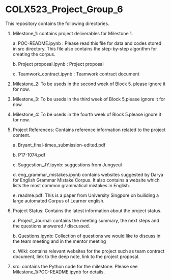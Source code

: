 # COLX523_Project_Group_6

This repository contains the following directories.

1) Milestone_1: contains project deliverables for Milestone 1.  

   a. POC-README.ipynb : Please read this file for data and codes stored in src directory. This file also contains the step-by-step algorithm for creating the corpus. 
   
   b. Project proposal.ipynb : Project proposal
   
   c. Teamwork_contract.ipynb : Teamwork contract document

2) Milestone_2: To be useds in the second week of Block 5. please ignore it for now.

3) Milestone_3: To be useds in the third week of Block 5.please ignore it for now.

4) Milestone_4: To be useds in the fourth week of Block 5.please ignore it for now.

5) Project References: Contains reference information related to the project content.

    a. Bryant_final-times_submission-edited.pdf 
    
    b. P17-1074.pdf
    
    c. Suggestion_JY.ipynb: suggestions from Jungyeul
    
    d. eng_grammar_mistakes.ipynb contains websites suggested by Darya for English Grammar Mistake Corpus. It also contains a website which lists the most common grammatical mistakes in English.
    
    e. readme.pdf: This is a paper from University Singpore on builiding a large automated Corpus of Learner english.
    
6) Project Status: Contains the latest information about the project status.

    a. Project_Journal: contains the meeting summary, the next steps and the questions answered / discussed.

    b. Questions.ipynb: Collection of questions we would like to discuss in the team meeting and in the mentor meeting
    
    c. Wiki: contains relevant websites for the project such as team contract document, link to the deep note, link to the project proposal.
    
7) src: contains the Python code for the milestone. Please see Milestone_1/POC-README.ipynb for details. 